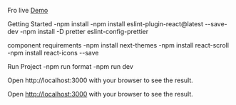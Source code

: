 Fro live [Demo](....)

Getting Started
-npm install
-npm install eslint-plugin-react@latest --save-dev
-npm install -D pretter eslint-config-prettier

component requirements
-npm install next-themes
-npm install react-scroll
-npm install react-icons --save

Run Project
-npm run format
-npm run dev

Open http://localhost:3000 with your browser to see the result.

Open [http://localhost:3000](http://localhost:3000) with your browser to see the result.
